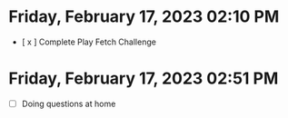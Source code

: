 # Friday, February 17, 2023 02:10 PM
- [ x ] Complete Play Fetch Challenge
# Friday, February 17, 2023 02:51 PM
- [ ] Doing questions at home
